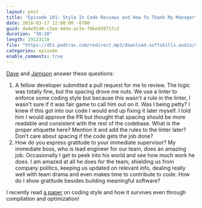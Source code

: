 ```yaml
---
layout: post
title: "Episode 101: Style In Code Reviews and How To Thank My Manager"
date: 2018-03-17 12:00:00 -0700
guid: da4e9148-c3ae-4dde-ac3e-70be920717c2
duration: "30:20"
length: 29123110
file: "https://dts.podtrac.com/redirect.mp3/download.softskills.audio/sse-101.mp3"
categories: episode
enable_comments: true
---
```


[Dave](https://twitter.com/djsmith42) and [Jamison](https://twitter.com/jergason) answer these questions:

1. A fellow developer submitted a pull request for me to review. The logic was totally fine, but the spacing drove me nuts. We use a linter to enforce some coding style but because this wasn't a rule in the linter, I wasn't sure if it was fair game to call him out on it. Was I being petty? I knew if this got into our code I would end up fixing it later myself. I told him I would approve the PR but thought that spacing should be more readable and consistent with the rest of the codebase. What is the proper etiquette here? Mention it and add the rules to the linter later? Don’t care about spacing if the code gets the job done?
2. How do you express gratitude to your immediate supervisor? My immediate boss, who is lead engineer for our team, does an amazing job. Occasionally I get to peek into his world and see how much work he does. I am amazed at all he does for the team; shielding us from company politics, keeping us updated on relevant info, dealing really well with team drama and even makes time to contribute to code. How do I show gratitude besides building meaningful software?

I recently read [a paper](https://blog.acolyer.org/2018/03/16/when-coding-style-survives-compilation-de-anonymizing-programmers-from-executable-binaries/) on coding style and how it survives even through compilation and optimization!
